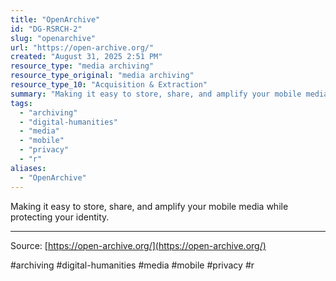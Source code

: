 ```yaml
---
title: "OpenArchive"
id: "DG-RSRCH-2"
slug: "openarchive"
url: "https://open-archive.org/"
created: "August 31, 2025 2:51 PM"
resource_type: "media archiving"
resource_type_original: "media archiving"
resource_type_10: "Acquisition & Extraction"
summary: "Making it easy to store, share, and amplify your mobile media while protecting your identity."
tags:
  - "archiving"
  - "digital-humanities"
  - "media"
  - "mobile"
  - "privacy"
  - "r"
aliases:
  - "OpenArchive"
---
```


Making it easy to store, share, and amplify your mobile media while protecting your identity.

---

Source: [https://open-archive.org/](https://open-archive.org/)

#archiving #digital-humanities #media #mobile #privacy #r
